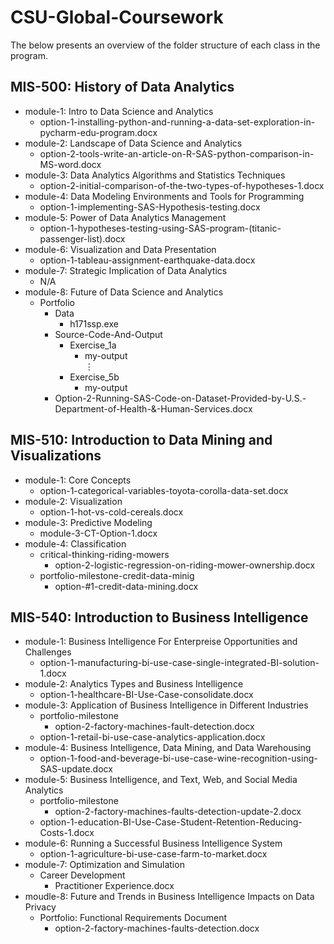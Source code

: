 # CSU-Global-Coursework

The below presents an overview of the folder structure of each class in the program.

## MIS-500: History of Data Analytics
 
* module-1: Intro to Data Science and Analytics
    - option-1-installing-python-and-running-a-data-set-exploration-in-pycharm-edu-program.docx
* module-2: Landscape of Data Science and Analytics
    - option-2-tools-write-an-article-on-R-SAS-python-comparison-in-MS-word.docx
* module-3: Data Analytics Algorithms and Statistics Techniques
    - option-2-initial-comparison-of-the-two-types-of-hypotheses-1.docx
* module-4: Data Modeling Environments and Tools for Programming
    - option-1-implementing-SAS-Hypothesis-testing.docx
* module-5: Power of Data Analytics Management
    - option-1-hypotheses-testing-using-SAS-program-(titanic-passenger-list).docx
* module-6: Visualization and Data Presentation
    - option-1-tableau-assignment-earthquake-data.docx
* module-7: Strategic Implication of Data Analytics
    - N/A
* module-8: Future of Data Science and Analytics
    - Portfolio
        + Data
            - h171ssp.exe
        + Source-Code-And-Output
            - Exercise_1a
                + my-output <br/>
<span>&#8942;</span>
            - Exercise_5b
                + my-output
        + Option-2-Running-SAS-Code-on-Dataset-Provided-by-U.S.-Department-of-Health-&-Human-Services.docx
        
## MIS-510: Introduction to Data Mining and Visualizations

* module-1: Core Concepts
    - option-1-categorical-variables-toyota-corolla-data-set.docx
* module-2: Visualization
    - option-1-hot-vs-cold-cereals.docx
* module-3: Predictive Modeling
    - module-3-CT-Option-1.docx
* module-4: Classification
    - critical-thinking-riding-mowers
        + option-2-logistic-regression-on-riding-mower-ownership.docx
    - portfolio-milestone-credit-data-minig
        + option-#1-credit-data-mining.docx
        
## MIS-540: Introduction to Business Intelligence
* module-1: Business Intelligence For Enterpreise Opportunities and Challenges
    - option-1-manufacturing-bi-use-case-single-integrated-BI-solution-1.docx
* module-2: Analytics Types and Business Intelligence
    - option-1-healthcare-BI-Use-Case-consolidate.docx
* module-3: Application of Business Intelligence in Different Industries
    - portfolio-milestone
        + option-2-factory-machines-fault-detection.docx
    - option-1-retail-bi-use-case-analytics-application.docx
* module-4: Business Intelligence, Data Mining, and Data Warehousing
    - option-1-food-and-beverage-bi-use-case-wine-recognition-using-SAS-update.docx
* module-5: Business Intelligence, and Text, Web, and Social Media Analytics
    - portfolio-milestone
        + option-2-factory-machines-faults-detection-update-2.docx
    - option-1-education-BI-Use-Case-Student-Retention-Reducing-Costs-1.docx
* module-6: Running a Successful Business Intelligence System
    - option-1-agriculture-bi-use-case-farm-to-market.docx
* module-7: Optimization and Simulation
    - Career Development
        + Practitioner Experience.docx
* moudle-8: Future and Trends in Business Intelligence Impacts on Data Privacy
    - Portfolio: Functional Requirements Document
        + option-2-factory-machines-faults-detection.docx
